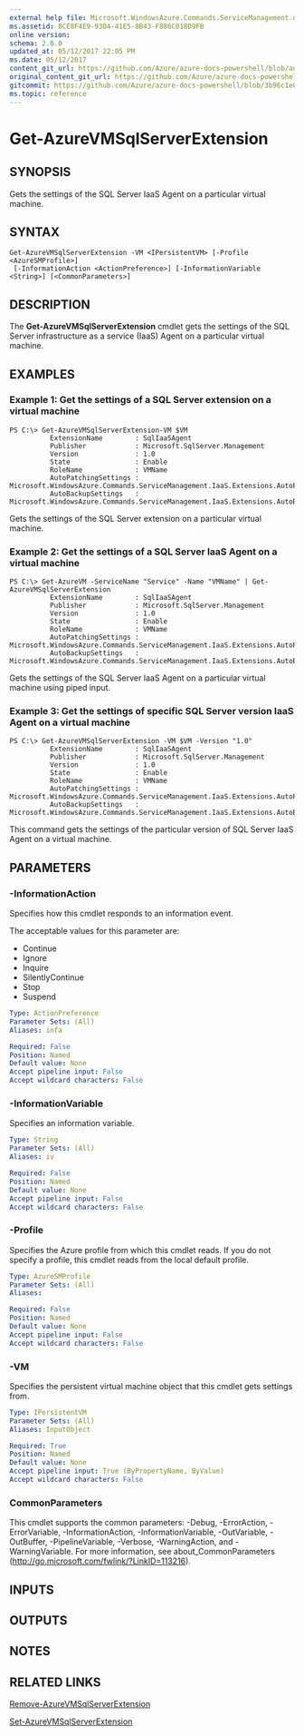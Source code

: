```yaml
---
external help file: Microsoft.WindowsAzure.Commands.ServiceManagement.dll-Help.xml
ms.assetid: 8CE8F4E9-93D4-41E5-8B43-F886C018D9FB
online version:
schema: 2.0.0
updated_at: 05/12/2017 22:05 PM
ms.date: 05/12/2017
content_git_url: https://github.com/Azure/azure-docs-powershell/blob/anne052617/azureps-cmdlets-docs/ServiceManagement/Azure/v4.0.0/Get-AzureVMSqlServerExtension.md
original_content_git_url: https://github.com/Azure/azure-docs-powershell/blob/anne052617/azureps-cmdlets-docs/ServiceManagement/Azure/v4.0.0/Get-AzureVMSqlServerExtension.md
gitcommit: https://github.com/Azure/azure-docs-powershell/blob/3b96c1e0b28fc56dfbf6de55728d5478e0d02def
ms.topic: reference
---
```


# Get-AzureVMSqlServerExtension

## SYNOPSIS
Gets the settings of the SQL Server IaaS Agent on a particular virtual machine.

## SYNTAX

```
Get-AzureVMSqlServerExtension -VM <IPersistentVM> [-Profile <AzureSMProfile>]
 [-InformationAction <ActionPreference>] [-InformationVariable <String>] [<CommonParameters>]
```

## DESCRIPTION
The **Get-AzureVMSqlServerExtension** cmdlet gets the settings of the SQL Server infrastructure as a service (IaaS) Agent on a particular virtual machine.

## EXAMPLES

### Example 1: Get the settings of a SQL Server extension on a virtual machine
```
PS C:\> Get-AzureVMSqlServerExtension-VM $VM
          ExtensionName        : SqlIaaSAgent
          Publisher            : Microsoft.SqlServer.Management
          Version              : 1.0
          State                : Enable
          RoleName             : VMName
          AutoPatchingSettings : Microsoft.WindowsAzure.Commands.ServiceManagement.IaaS.Extensions.AutoPatchingSettings
          AutoBackupSettings   : Microsoft.WindowsAzure.Commands.ServiceManagement.IaaS.Extensions.AutoBackupSettings
```

Gets the settings of the SQL Server extension on a particular virtual machine.

### Example 2: Get the settings of a SQL Server IaaS Agent on a virtual machine
```
PS C:\> Get-AzureVM -ServiceName "Service" -Name "VMName" | Get-AzureVMSqlServerExtension
          ExtensionName        : SqlIaaSAgent
          Publisher            : Microsoft.SqlServer.Management
          Version              : 1.0
          State                : Enable
          RoleName             : VMName
          AutoPatchingSettings : Microsoft.WindowsAzure.Commands.ServiceManagement.IaaS.Extensions.AutoPatchingSettings
          AutoBackupSettings   : Microsoft.WindowsAzure.Commands.ServiceManagement.IaaS.Extensions.AutoBackupSettings
```

Gets the settings of the SQL Server IaaS Agent on a particular virtual machine using piped input.

### Example 3: Get the settings of specific SQL Server version IaaS Agent on a virtual machine
```
PS C:\> Get-AzureVMSqlServerExtension -VM $VM -Version "1.0"
          ExtensionName        : SqlIaaSAgent
          Publisher            : Microsoft.SqlServer.Management
          Version              : 1.0
          State                : Enable
          RoleName             : VMName
          AutoPatchingSettings : Microsoft.WindowsAzure.Commands.ServiceManagement.IaaS.Extensions.AutoPatchingSettings
          AutoBackupSettings   : Microsoft.WindowsAzure.Commands.ServiceManagement.IaaS.Extensions.AutoBackupSettings
```

This command gets the settings of the particular version of SQL Server IaaS Agent on a virtual machine.

## PARAMETERS

### -InformationAction
Specifies how this cmdlet responds to an information event.

The acceptable values for this parameter are:

- Continue
- Ignore
- Inquire
- SilentlyContinue
- Stop
- Suspend

```yaml
Type: ActionPreference
Parameter Sets: (All)
Aliases: infa

Required: False
Position: Named
Default value: None
Accept pipeline input: False
Accept wildcard characters: False
```

### -InformationVariable
Specifies an information variable.

```yaml
Type: String
Parameter Sets: (All)
Aliases: iv

Required: False
Position: Named
Default value: None
Accept pipeline input: False
Accept wildcard characters: False
```

### -Profile
Specifies the Azure profile from which this cmdlet reads.
If you do not specify a profile, this cmdlet reads from the local default profile.

```yaml
Type: AzureSMProfile
Parameter Sets: (All)
Aliases: 

Required: False
Position: Named
Default value: None
Accept pipeline input: False
Accept wildcard characters: False
```

### -VM
Specifies the persistent virtual machine object that this cmdlet gets settings from.

```yaml
Type: IPersistentVM
Parameter Sets: (All)
Aliases: InputObject

Required: True
Position: Named
Default value: None
Accept pipeline input: True (ByPropertyName, ByValue)
Accept wildcard characters: False
```

### CommonParameters
This cmdlet supports the common parameters: -Debug, -ErrorAction, -ErrorVariable, -InformationAction, -InformationVariable, -OutVariable, -OutBuffer, -PipelineVariable, -Verbose, -WarningAction, and -WarningVariable. For more information, see about_CommonParameters (http://go.microsoft.com/fwlink/?LinkID=113216).

## INPUTS

## OUTPUTS

## NOTES

## RELATED LINKS

[Remove-AzureVMSqlServerExtension](./Remove-AzureVMSqlServerExtension.md)

[Set-AzureVMSqlServerExtension](./Set-AzureVMSqlServerExtension.md)


